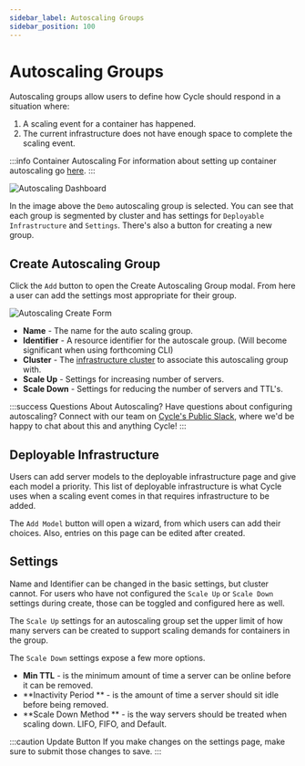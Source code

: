 ```yaml
---
sidebar_label: Autoscaling Groups
sidebar_position: 100
---
```


# Autoscaling Groups

Autoscaling groups allow users to define how Cycle should respond in a situation where:

1. A scaling event for a container has happened.
2. The current infrastructure does not have enough space to complete the scaling event.

:::info Container Autoscaling
For information about setting up container autoscaling go [here](/docs/containers/configuration/autoscaling).
:::

![Autoscaling Dashboard](https://static.cycle.io/portal-docs/infrastructure/autoscaling-dashboard.png)

In the image above the `Demo` autoscaling group is selected. You can see that each group is segmented by cluster and has settings for `Deployable Infrastructure` and `Settings`. There's also a button for creating a new group.

## Create Autoscaling Group

Click the `Add` button to open the Create Autoscaling Group modal. From here a user can add the settings most appropriate for their group.

![Autoscaling Create Form](https://static.cycle.io/portal-docs/infrastructure/create-autoscale-form.png)

- **Name** - The name for the auto scaling group.
- **Identifier** - A resource identifier for the autoscale group. (Will become significant when using forthcoming CLI)
- **Cluster** - The [infrastructure cluster](/docs/infrastructure/clusters) to associate this autoscaling group with.
- **Scale Up** - Settings for increasing number of servers.
- **Scale Down** - Settings for reducing the number of servers and TTL's.

:::success Questions About Autoscaling?
Have questions about configuring autoscaling? Connect with our team on [Cycle's Public Slack](https://slack.cycle.io), where we'd be happy to chat about this and anything Cycle!
:::

## Deployable Infrastructure

Users can add server models to the deployable infrastructure page and give each model a priority. This list of deployable infrastructure is what Cycle uses when a scaling event comes in that requires infrastructure to be added.

The `Add Model` button will open a wizard, from which users can add their choices. Also, entries on this page can be edited after created.

## Settings

Name and Identifier can be changed in the basic settings, but cluster cannot. For users who have not configured the `Scale Up` or `Scale Down` settings during create, those can be toggled and configured here as well.

The `Scale Up` settings for an autoscaling group set the upper limit of how many servers can be created to support scaling demands for containers in the group.

The `Scale Down` settings expose a few more options.

- **Min TTL** - is the minimum amount of time a server can be online before it can be removed.
- **Inactivity Period ** - is the amount of time a server should sit idle before being removed.
- **Scale Down Method ** - is the way servers should be treated when scaling down. LIFO, FIFO, and Default.

:::caution Update Button
If you make changes on the settings page, make sure to submit those changes to save.
:::
